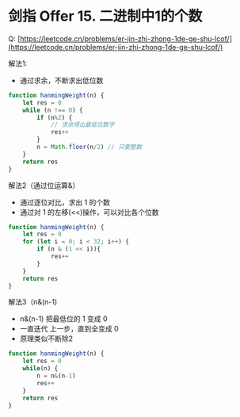 # 剑指 Offer 15. 二进制中1的个数
Q: [https://leetcode.cn/problems/er-jin-zhi-zhong-1de-ge-shu-lcof/](https://leetcode.cn/problems/er-jin-zhi-zhong-1de-ge-shu-lcof/)

解法1:
- 通过求余，不断求出低位数

```js
function hanmingWeight(n) {
    let res = 0
    while (n !== 0) {
        if (n%2) {
            // 求余得出最低位数字
            res++
        }
        n = Math.floor(n/2) // 只要整数
    }
    return res
}
```

解法2（通过位运算&）
- 通过逐位对比，求出 1 的个数
- 通过对 1 的左移(<<)操作，可以对比各个位数
```js
function hanmingWeight(n) {
    let res = 0
    for (let i = 0; i < 32; i++) {
        if (n & (1 << i)){
            res++
        }
    }
    return res
}
```

解法3（n&(n-1)
- n&(n-1) 把最低位的 1 变成 0
- 一直迭代 上一步，直到全变成 0
- 原理类似不断除2

```js
function hanmingWeight(n) {
    let res = 0
    while(n) {
        n = n&(n-1)
        res++
    }
    return res
}
```

